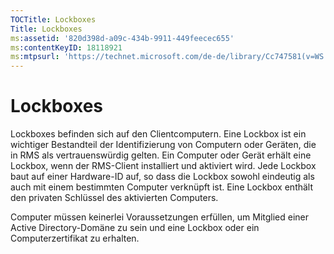 ```yaml
---
TOCTitle: Lockboxes
Title: Lockboxes
ms:assetid: '820d398d-a09c-434b-9911-449feecec655'
ms:contentKeyID: 18118921
ms:mtpsurl: 'https://technet.microsoft.com/de-de/library/Cc747581(v=WS.10)'
---
```


Lockboxes
=========

Lockboxes befinden sich auf den Clientcomputern. Eine Lockbox ist ein wichtiger Bestandteil der Identifizierung von Computern oder Geräten, die in RMS als vertrauenswürdig gelten. Ein Computer oder Gerät erhält eine Lockbox, wenn der RMS-Client installiert und aktiviert wird. Jede Lockbox baut auf einer Hardware-ID auf, so dass die Lockbox sowohl eindeutig als auch mit einem bestimmten Computer verknüpft ist. Eine Lockbox enthält den privaten Schlüssel des aktivierten Computers.

Computer müssen keinerlei Voraussetzungen erfüllen, um Mitglied einer Active Directory-Domäne zu sein und eine Lockbox oder ein Computerzertifikat zu erhalten.
